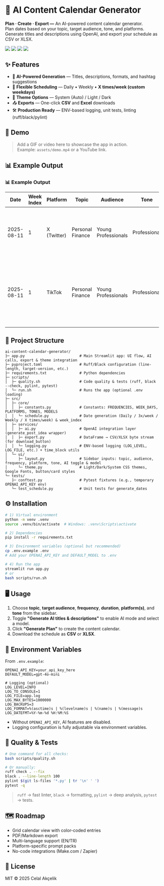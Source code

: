 # 📅 AI Content Calendar Generator

**Plan · Create · Export —** An AI-powered content calendar generator.  
Plan dates based on your topic, target audience, tone, and platforms. Generate titles and descriptions using OpenAI, and export your schedule as CSV or XLSX.

<p align="left">
  <img src="https://img.shields.io/badge/Python-3.11+-blue?logo=python" />
  <img src="https://img.shields.io/badge/Framework-Streamlit-ff4b4b?logo=streamlit" />
  <img src="https://img.shields.io/badge/AI-OpenAI_API-412991?logo=openai" />
  <img src="https://img.shields.io/badge/License-MIT-green" />
</p>


## ✨ Features

- 🤖 **AI-Powered Generation** — Titles, descriptions, formats, and hashtag suggestions  
- 📆 **Flexible Scheduling** — Daily • Weekly • **X times/week (custom weekdays)**  
- 🎨 **Theme Options** — System (Auto) / Light / Dark  
- 📤 **Exports** — One-click **CSV** and **Excel** downloads  
- 🛠 **Production Ready** — ENV-based logging, unit tests, linting (ruff/black/pylint)


## 🎥 Demo
> Add a GIF or video here to showcase the app in action.  
> Example: `assets/demo.mp4` or a YouTube link.


## 📊 Example Output

### 📊 Example Output

| Date       | Week Index | Platform   | Topic           | Audience           | Tone         | Title                                           | Description                                                                                                         | Format | Hashtags                                               |
|------------|------------|------------|-----------------|--------------------|--------------|-------------------------------------------------|---------------------------------------------------------------------------------------------------------------------|--------|--------------------------------------------------------|
| 2025-08-11 | 1          | X (Twitter)| Personal Finance| Young Professionals| Professional | Master Your Money Tips for Young Professionals | Boost your financial savvy with these essential tips tailored for young professionals.                             | thread | #PersonalFinance, #YoungPros, #MoneyManagement        |
| 2025-08-11 | 1          | TikTok     | Personal Finance| Young Professionals| Professional | Master Your Money in Your 20s!                  | Discover essential tips for young professionals to manage finances effectively. Learn to budget, save, and invest smartly. | video  | #PersonalFinance, #YoungProfessionals, #MoneyTips     |

## 📂 Project Structure

```
ai-content-calendar-generator/
├─ app.py                         # Main Streamlit app: UI flow, AI calls, export & theme integration
├─ pyproject.toml                 # Ruff/Black configuration (line-length, target-version, etc.)
├─ requirements.txt               # Python dependencies
├─ scripts/
│  ├─ quality.sh                  # Code quality & tests (ruff, black --check, pylint, pytest)
│  └─ run.sh                      # Runs the app (optional .env loading)
├─ src/
│  ├─ core/
│  │  ├─ constants.py             # Constants: FREQUENCIES, WEEK_DAYS, PLATFORMS, TONES, MODELS
│  │  └─ schedule.py              # Date generation (Daily / 3x/week / Weekly / X times/week) & week_index
│  ├─ services/
│  │  ├─ ai.py                    # OpenAI integration layer (generate_post_idea wrapper)
│  │  ├─ export.py                # DataFrame → CSV/XLSX byte stream (for download_button)
│  │  └─ logging.py               # ENV-based logging (LOG_LEVEL, LOG_FILE, etc.) + time_block utils
│  └─ ui/
│     ├─ layout.py                # Sidebar inputs: topic, audience, frequency, platform, tone, AI toggle & model
│     └─ theme.py                 # Light/Dark/System CSS themes, Google Fonts, button/card styles
└─ tests/
   ├─ conftest.py                 # Pytest fixtures (e.g., temporary OPENAI_API_KEY env)
   └─ test_schedule.py            # Unit tests for generate_dates
```


## ⚙️ Installation

```bash
# 1) Virtual environment
python -m venv .venv
source .venv/bin/activate  # Windows: .venv\Scripts\activate

# 2) Dependencies
pip install -r requirements.txt

# 3) Environment variables (optional but recommended)
cp .env.example .env
# Add your OPENAI_API_KEY and DEFAULT_MODEL to .env

# 4) Run the app
streamlit run app.py
# or
bash scripts/run.sh
```


## 🖥 Usage

1. Choose **topic**, **target audience**, **frequency**, **duration**, **platform(s)**, and **tone** from the sidebar.  
2. Toggle **"Generate AI titles & descriptions"** to enable AI mode and select a model.  
3. Click **"Generate Plan"** to create the content calendar.  
4. Download the schedule as **CSV** or **XLSX**.


## 🔑 Environment Variables

From `.env.example`:

```env
OPENAI_API_KEY=your_api_key_here
DEFAULT_MODEL=gpt-4o-mini

# Logging (optional)
LOG_LEVEL=INFO
LOG_TO_CONSOLE=1
LOG_FILE=app.log
LOG_MAX_BYTES=1000000
LOG_BACKUPS=3
LOG_FORMAT=%(asctime)s | %(levelname)s | %(name)s | %(message)s
LOG_DATEFMT=%Y-%m-%d %H:%M:%S
```

- Without `OPENAI_API_KEY`, AI features are disabled.
- Logging configuration is fully adjustable via environment variables.


## 🧪 Quality & Tests

```bash
# One command for all checks:
bash scripts/quality.sh

# Or manually:
ruff check . --fix
black . --line-length 100
pylint $(git ls-files '*.py' | tr '\n' ' ')
pytest -q
```

> `ruff` → fast linter, `black` → formatting, `pylint` → deep analysis, `pytest` → tests.


## 🗺 Roadmap

- Grid calendar view with color-coded entries  
- PDF/Markdown export  
- Multi-language support (EN/TR)  
- Platform-specific prompt packs  
- No-code integrations (Make.com / Zapier)


## 📜 License

MIT © 2025 Celal Akçelik
